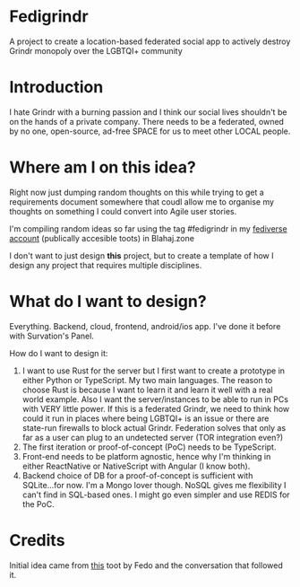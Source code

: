 # Fedigrindr
A project to create a location-based federated social app to actively destroy Grindr monopoly over the LGBTQI+ community

# Introduction

I hate Grindr with a burning passion and I think our social lives shouldn't be on the hands of a private company. There needs to be a federated, owned by no one, open-source, ad-free SPACE for us to meet other LOCAL people. 

# Where am I on this idea?

Right now just dumping random thoughts on this while trying to get a requirements document somewhere that coudl allow me to organise my thoughts on something I could convert into Agile user stories. 

I'm compiling random ideas so far using the tag #fedigrindr in my [fediverse account](https://blahaj.zone/tags/fedigrindr) (publically accesible toots) in Blahaj.zone

I don't want to just design **this** project, but to create a template of how I design any project that requires multiple disciplines. 

# What do I want to design?

Everything. Backend, cloud, frontend, android/ios app. I've done it before with Survation's Panel. 

How do I want to design it:
1. I want to use Rust for the server but I first want to create a prototype in either Python or TypeScript. My two main languages. The reason to choose Rust is because I want to learn it and learn it well with a real world example. Also I want the server/instances to be able to run in PCs with VERY little power. If this is a federated Grindr, we need to think how could it run in places where being LGBTQI+ is an issue or there are state-run firewalls to block actual Grindr. Federation solves that only as far as a user can plug to an undetected server (TOR integration even?)
2. The first iteration or proof-of-concept (PoC) needs to be TypeScript. 
3. Front-end needs to be platform agnostic, hence why I'm thinking in either ReactNative or NativeScript with Angular (I know both). 
4. Backend choice of DB for a proof-of-concept is sufficient with SQLite...for now. I'm a Mongo lover though. NoSQL gives me flexibility I can't find in SQL-based ones. I might go even simpler and use REDIS for the PoC.

# Credits

Initial idea came from [this](https://calckey.social/notes/9fmjo1uvorj015av) toot by Fedo and the conversation that followed it. 
